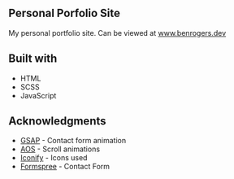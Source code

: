 ## Personal Porfolio Site

My personal portfolio site. Can be viewed at www.benrogers.dev

## Built with

- HTML
- SCSS
- JavaScript

## Acknowledgments

- [GSAP](https://greensock.com/gsap/) - Contact form animation
- [AOS](https://github.com/michalsnik/aos) - Scroll animations
- [Iconify](https://iconify.design/) - Icons used
- [Formspree](https://formspree.io/) - Contact Form
